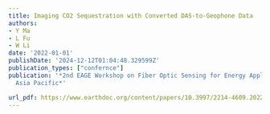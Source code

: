 ```yaml
---
title: Imaging CO2 Sequestration with Converted DAS-to-Geophone Data
authors:
- Y Ma
- L Fu
- W Li
date: '2022-01-01'
publishDate: '2024-12-12T01:04:48.329599Z'
publication_types: ["confernce"]
publication: '*2nd EAGE Workshop on Fiber Optic Sensing for Energy Applications in
  Asia Pacific*'

url_pdf: https://www.earthdoc.org/content/papers/10.3997/2214-4609.202276008
---
```

